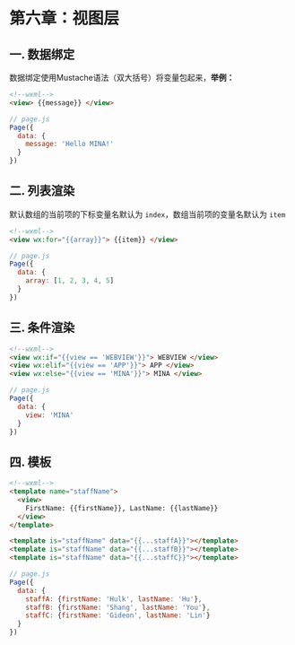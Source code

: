 # 第六章：视图层

## 一. 数据绑定

数据绑定使用Mustache语法（双大括号）将变量包起来，**举例：**

```html
<!--wxml-->
<view> {{message}} </view>
```

```js
// page.js
Page({
  data: {
    message: 'Hello MINA!'
  }
})
```

## 二. 列表渲染
默认数组的当前项的下标变量名默认为 `index`，数组当前项的变量名默认为 `item`
```html
<!--wxml-->
<view wx:for="{{array}}"> {{item}} </view>
```
```js
// page.js
Page({
  data: {
    array: [1, 2, 3, 4, 5]
  }
})
```

## 三. 条件渲染

```html
<!--wxml-->
<view wx:if="{{view == 'WEBVIEW'}}"> WEBVIEW </view>
<view wx:elif="{{view == 'APP'}}"> APP </view>
<view wx:else="{{view == 'MINA'}}"> MINA </view>
```
```js
// page.js
Page({
  data: {
    view: 'MINA'
  }
})
```

## 四. 模板

```html
<!--wxml-->
<template name="staffName">
  <view>
    FirstName: {{firstName}}, LastName: {{lastName}}
  </view>
</template>

<template is="staffName" data="{{...staffA}}"></template>
<template is="staffName" data="{{...staffB}}"></template>
<template is="staffName" data="{{...staffC}}"></template>
```
```js
// page.js
Page({
  data: {
    staffA: {firstName: 'Hulk', lastName: 'Hu'},
    staffB: {firstName: 'Shang', lastName: 'You'},
    staffC: {firstName: 'Gideon', lastName: 'Lin'}
  }
})
```





<ad/>
<comment/>